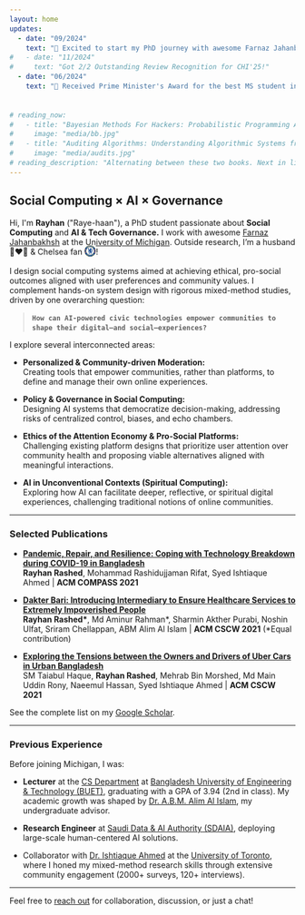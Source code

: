 ```yaml
---
layout: home
updates:
  - date: "09/2024"
    text: "📍 Excited to start my PhD journey with awesome Farnaz Jahanbakhsh!"
#   - date: "11/2024"
#     text: "Got 2/2 Outstanding Review Recognition for CHI'25!"
  - date: "06/2024"
    text: "🏅 Received Prime Minister's Award for the best MS student in the ICT sector in Bangladesh [here]"


# reading_now:
#   - title: "Bayesian Methods For Hackers: Probabilistic Programming And Bayesian Inference"
#     image: "media/bb.jpg"
#   - title: "Auditing Algorithms: Understanding Algorithmic Systems from the Outside In"
#     image: "media/audits.jpg"
# reading_description: "Alternating between these two books. Next in line: <strong>Causal Inference: What If </strong> by Miguel Angel Hernán"
---
```


<h2 class="responsive-heading">Social Computing × AI × Governance</h2>

Hi, I'm **Rayhan** ("Raye-haan"), a PhD student passionate about **Social Computing** and **AI & Tech Governance.** I work with awesome [Farnaz Jahanbakhsh](https://people.csail.mit.edu/farnazj/) at the [University of Michigan](https://www.umich.edu). Outside research, I’m a husband 👨‍❤️‍👩  & Chelsea fan <img src="media/Chelsea_FC.png" alt="Chelsea FC" style="width:20px;height:20px;vertical-align:middle;transform:translate(0%, -13%);;">!

I design social computing systems aimed at achieving ethical, pro-social outcomes aligned with user preferences and community values. I complement hands-on system design with rigorous mixed-method studies, driven by one overarching question:

>**```How can AI-powered civic technologies empower communities to shape their digital—and social—experiences?```**

I explore several interconnected areas:

- **Personalized & Community-driven Moderation:**  
  Creating tools that empower communities, rather than platforms, to define and manage their own online experiences.

- **Policy & Governance in Social Computing:**  
  Designing AI systems that democratize decision-making, addressing risks of centralized control, biases, and echo chambers.

- **Ethics of the Attention Economy & Pro-Social Platforms:**  
  Challenging existing platform designs that prioritize user attention over community health and proposing viable alternatives aligned with meaningful interactions.

- **AI in Unconventional Contexts (Spiritual Computing):**  
  Exploring how AI can facilitate deeper, reflective, or spiritual digital experiences, challenging traditional notions of online communities.

---

### Selected Publications

- **[Pandemic, Repair, and Resilience: Coping with Technology Breakdown during COVID-19 in Bangladesh](/content/papers/pandemic_repair.pdf)**  
  **Rayhan Rashed**, Mohammad Rashidujjaman Rifat, Syed Ishtiaque Ahmed | **ACM COMPASS 2021**

- **[Dakter Bari: Introducing Intermediary to Ensure Healthcare Services to Extremely Impoverished People](/content/papers/dakter_bari.pdf)**  
  **Rayhan Rashed\***, Md Aminur Rahman\*, Sharmin Akther Purabi, Noshin Ulfat, Sriram Chellappan, ABM Alim Al Islam | **ACM CSCW 2021** (*Equal contribution)

- **[Exploring the Tensions between the Owners and Drivers of Uber Cars in Urban Bangladesh](/content/papers/uber.pdf)**  
  SM Taiabul Haque, **Rayhan Rashed**, Mehrab Bin Morshed, Md Main Uddin Rony, Naeemul Hassan, Syed Ishtiaque Ahmed | **ACM CSCW 2021**

See the complete list on my [Google Scholar](https://scholar.google.com/citations?user=6O9kQYAAAAAJ).

---

### Previous Experience

Before joining Michigan, I was:

- **Lecturer** at the [CS Department](https://cse.buet.ac.bd/) at [Bangladesh University of Engineering & Technology (BUET)](https://www.buet.ac.bd/), graduating with a GPA of 3.94 (2nd in class). My academic growth was shaped by [Dr. A.B.M. Alim Al Islam](https://sites.google.com/site/abmalimalislam/publications), my undergraduate advisor.

- **Research Engineer** at [Saudi Data & AI Authority (SDAIA)](https://sdaia.gov.sa/), deploying large-scale human-centered AI solutions.

- Collaborator with [Dr. Ishtiaque Ahmed](http://ishtiaque.net) at the [University of Toronto](http://cs.toronto.edu/), where I honed my mixed-method research skills through extensive community engagement (2000+ surveys, 120+ interviews).

---

Feel free to [reach out](mailto:rayrash@umich.edu) for collaboration, discussion, or just a chat!
